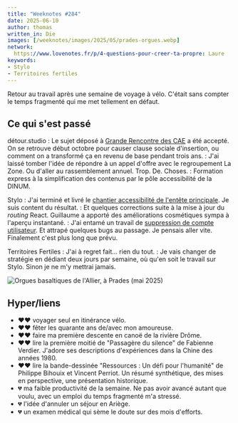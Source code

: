 ```yaml
---
title: "Weeknotes #284"
date: 2025-06-10
author: thomas
written_in: Die
images: [/weeknotes/images/2025/05/prades-orgues.webp]
network:
  https://www.lovenotes.fr/p/4-questions-pour-creer-ta-propre: Laure
keywords:
- Stylo
- Territoires fertiles
---
```


Retour au travail après une semaine de voyage à vélo.
C'était sans compter le temps fragmenté qui me met tellement en défaut.

<!--more-->

## Ce qui s'est passé

détour.studio
: Le sujet déposé à [Grande Rencontre des CAE](https://rencontre.les-cae.coop/) a été accepté. On se retrouve début octobre pour causer clause sociale d'insertion, ou comment on a transformé ça en revenu de base pendant trois ans.
: J'ai laissé tomber l'idée de répondre à un appel d'offre avec le regroupement La Zone. Ou d'aller au rassemblement annuel. Trop. De. Choses.
: Formation express à la simplification des contenus par le pôle accessibilité de la DINUM.

Stylo
: J'ai terminé et livré le [chantier accessibilité de l'entête principale](https://github.com/EcrituresNumeriques/stylo/pull/1531). Je suis content du résultat.
: Et quelques corrections suite à la mise à jour du <em lang=en>routing</em> React. Guillaume a apporté des améliorations cosmétiques sympa à l'aperçu instantané.
: J'ai entamé un travail de [suppression de compte utilisateur](https://github.com/EcrituresNumeriques/stylo/pull/1572). Et attrapé quelques bugs au passage. Je pensais aller vite. Finalement c'est plus long que prévu.

Territoires Fertiles
: J'ai à regret fait… rien du tout.
: Je vais changer de stratégie en dédiant deux jours par semaine, où qu'en soit le travail sur Stylo. Sinon je ne m'y mettrai jamais.

![](/weeknotes/images/2025/05/prades-orgues.webp "Orgues basaltiques de l'Allier, à Prades (mai 2025)")


## Hyper/liens

- <span aria-label="J'ai beaucoup aimé">❤️❤️</span> voyager seul en itinérance vélo.
- <span aria-label="J'ai beaucoup aimé">❤️❤️</span> fêter les quarante ans de/avec mon amoureuse.
- <span aria-label="J'ai beaucoup aimé">❤️❤️</span> faire ma première descente en canoë de la rivière Drôme.
- <span aria-label="J'ai beaucoup aimé">❤️❤️</span> lire la première moitié de "Passagère du silence" de Fabienne Verdier. J'adore ses descriptions d'expériences dans la Chine des années 1980.
- <span aria-label="J'ai beaucoup aimé">❤️❤️</span> lire la bande-dessinée "Ressources : Un défi pour l'humanité" de Philippe Bihouix et Vincent Perriot. Un résumé synthétique, des mises en perspective, une présentation historique.
- <span aria-label="J'ai eu de la peine avec">💔</span> ma faible productivité de la semaine. Ne pas avoir avancé autant que voulu, avec un emploi du temps fragmenté m'a stressé.
- <span aria-label="J'ai eu de la peine avec">💔</span> l'idée d'annuler un séjour en Ariège.
- <span aria-label="J'ai eu de la peine avec">💔</span> un examen médical qui sème le doute sur des mois d'efforts.